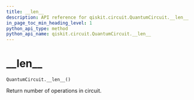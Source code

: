 ```yaml
---
title: __len__
description: API reference for qiskit.circuit.QuantumCircuit.__len__
in_page_toc_min_heading_level: 1
python_api_type: method
python_api_name: qiskit.circuit.QuantumCircuit.__len__
---
```


# \_\_len\_\_

<span id="qiskit.circuit.QuantumCircuit.__len__" />

`QuantumCircuit.__len__()`

Return number of operations in circuit.

